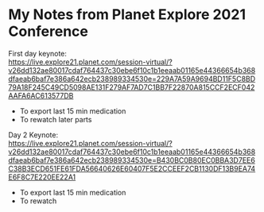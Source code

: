 # My Notes from Planet Explore 2021 Conference  

First day keynote:  
https://live.explore21.planet.com/session-virtual/?v26dd132ae80017cdaf764437c30ebe6f10c1b1eeaab01165e44366654b368dfaeab6baf7e386a642ecb238989334530e=229A7A59A9694BD11F5C8BD79A18F245C49CD5098AE131F279AF7AD7C1BB7F22870A815CCF2ECF042AAFA6AC613577DB

 * To export last 15 min medication  
 * To rewatch later parts  

Day 2 Keynote:  
https://live.explore21.planet.com/session-virtual/?v26dd132ae80017cdaf764437c30ebe6f10c1b1eeaab01165e44366654b368dfaeab6baf7e386a642ecb238989334530e=B430BC0B80EC0BBA3D7EE6C38B3ECD651FE61FDA56640626E60407F5E2CCEEF2CB1130DF13B9EA74E6F8C7E220EE22A1

 * To export last 15 min medication  
 * To rewatch  



